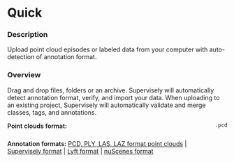 # Quick

### Description

Upload point cloud episodes or labeled data from your computer with auto-detection of annotation format.

### Overview

Drag and drop files, folders or an archive. Supervisely will automatically detect annotation format, verify, and import your data.
When uploading to an existing project, Supervisely will automatically validate and merge classes, tags, and annotations.

<div style="display: grid; grid-template-columns: auto 1fr; grid-column-gap: 5px; grid-row-gap: 10px; grid-auto-rows: auto;">
  <b style="font-weight: 600; flex: none;" class="mr5">Point clouds format:</b>
  <span><code>.pcd</code></span>

<b style="font-weight: 600; flex: none;" class="mr5">Annotation formats:</b>
<span>
<a href="https://docs.supervisely.com/import-and-export/import/supported-formats-pointcloud-episodes/point_clouds_episodes" data-modal-href="https://raw.githubusercontent.com/supervisely-ecosystem/import-wizard-docs/master/converter_docs/point_cloud_episodes/point_cloud_episodes.md" data-key="sly-open-modal" data-modal-event="open-md-modal" >PCD, PLY, LAS, LAZ format point clouds</a><span> | </span>
<a href="https://docs.supervisely.com/import-and-export/import/supported-formats-pointcloud-episodes/supervisely" data-modal-href="https://raw.githubusercontent.com/supervisely-ecosystem/import-wizard-docs/master/converter_docs/point_cloud_episodes/supervisely.md" data-key="sly-open-modal" data-modal-event="open-md-modal" >Supervisely format</a><span> | </span>
<a href="https://docs.supervisely.com/import-and-export/import/supported-formats-pointcloud-episodes/lyft" data-modal-href="https://raw.githubusercontent.com/supervisely-ecosystem/import-wizard-docs/master/converter_docs/point_cloud_episodes/lyft.md" data-key="sly-open-modal" data-modal-event="open-md-modal" >Lyft format</a><span> | </span>
<a href="https://docs.supervisely.com/import-and-export/import/supported-formats-pointcloud-episodes/nuscenes" data-modal-href="https://raw.githubusercontent.com/supervisely-ecosystem/import-wizard-docs/master/converter_docs/point_cloud_episodes/nuscenes.md" data-key="sly-open-modal" data-modal-event="open-md-modal" >nuScenes format</a>
</span>

</div>
